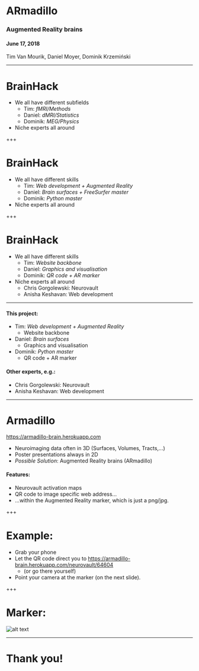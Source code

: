 # ARmadillo
### Augmented Reality brains
#### June 17, 2018
Tim Van Mourik, Daniel Moyer, Dominik Krzemiński

---

# BrainHack

* We all have different subfields
  * Tim: _fMRI/Methods_
  * Daniel: _dMRI/Statistics_
  * Dominik: _MEG/Physics_
* Niche experts all around

+++

# BrainHack

* We all have different skills
  * Tim: _Web development + Augmented Reality_
  * Daniel: _Brain surfaces + FreeSurfer master_
  * Dominik: _Python master_
* Niche experts all around

+++

# BrainHack

* We all have different skills
  * Tim:  _Website backbone_
  * Daniel: _Graphics and visualisation_
  * Dominik: _QR code + AR marker_
* Niche experts all around
  * Chris Gorgolewski: Neurovault
  * Anisha Keshavan: Web development

---

#### This project:
* Tim: _Web development + Augmented Reality_
  * Website backbone
* Daniel: _Brain surfaces_
  * Graphics and visualisation
* Dominik: _Python master_
  * QR code + AR marker

#### Other experts, e.g.:
* Chris Gorgolewski: Neurovault
* Anisha Keshavan: Web development

---

# Armadillo
https://armadillo-brain.herokuapp.com
* Neuroimaging data often in 3D (Surfaces, Volumes, Tracts,...)
* Poster presentations always in 2D
* *Possible Solution*: Augmented Reality brains (ARmadillo)

#### Features:
* Neurovault activation maps
* QR code to image specific web address...
* ...within the Augmented Reality marker, which is just a png/jpg.

+++

# Example:
* Grab your phone
* Let the QR code direct you to https://armadillo-brain.herokuapp.com/neurovault/64604
  * (or go there yourself)
* Point your camera at the marker (on the next slide).

+++

# Marker:

![alt text](https://armadillo-brain.herokuapp.com/api/neurovault/64604/qr "QR code")


---

# Thank you!
